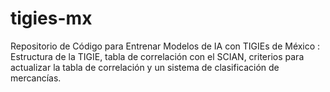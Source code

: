 # tigies-mx
Repositorio de Código para Entrenar Modelos de IA con TIGIEs de México : Estructura de la TIGIE, tabla de correlación con el SCIAN, criterios para actualizar la tabla de correlación y un sistema de clasificación de mercancías.
